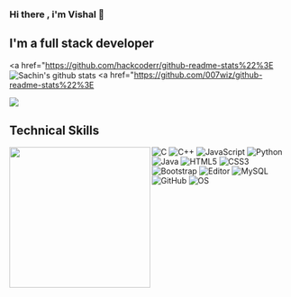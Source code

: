 ### Hi there , i'm Vishal 👋
## I'm a full stack developer
<!--
**007wiz/007wiz** is a ✨ _special_ ✨ repository because its `README.md` (this file) appears on your GitHub profile.

Here are some ideas to get you started:

- 🔭 I’m currently working on Dynamic Website & Python Automation.
- 🌱 I’m currently learning Python, PHP.
- 👯 I’m looking to collaborate on Projects.
- 🤔 I’m looking for help with learning.
- 💬 Ask me about nothing . Im still learning.
- 📫 How to reach me: by email
- ⚡ Fun fact: Logic is same, only syntax is different.
--> 
 


<a href="https://github.com/hackcoderr/github-readme-stats%22%3E
  <img align="center" src="https://github-readme-stats.anuraghazra1.vercel.app/api?username=007wiz&show_icons=true&include_all_commits=true&theme=radical" alt="Sachin's github stats" />
</a>
<a href="https://github.com/007wiz/github-readme-stats%22%3E
 
  <img align="center" src="https://github-readme-stats.anuraghazra1.vercel.app/api/top-langs/?username=007wiz&layout=compact&theme=radical" />
</a>

## Technical Skills  
<img align='left' src='https://media.giphy.com/media/SWoSkN6DxTszqIKEqv/giphy.gif' width='250"'>

![C](https://img.shields.io/badge/-C-000?&logo=C)
![C++](https://img.shields.io/badge/-C++-00599C?style=flat-square&logo=c)
![JavaScript](https://img.shields.io/badge/-JavaScript-black?style=flat-square&logo=javascript)
![Python](https://img.shields.io/badge/-Python-black?style=flat-square&logo=Python)
![Java](https://img.shields.io/badge/-java-E34A86?style=flat-square&logo=java)
![HTML5](https://img.shields.io/badge/-HTML5-E34F26?style=flat-square&logo=html5&logoColor=white)
![CSS3](https://img.shields.io/badge/-CSS3-1572B6?style=flat-square&logo=css3)
![Bootstrap](https://img.shields.io/badge/-Bootstrap-563D7C?style=flat-square&logo=bootstrap)
![Editor](https://img.shields.io/badge/Editor-VSCode-blue?style=flat-square&logo=visual-studio-code&logoColor=white)
![MySQL](https://img.shields.io/badge/-MySQL-black?style=flat-square&logo=mysql)
![GitHub](https://img.shields.io/badge/-GitHub-181717?style=flat-square&logo=github)
![OS](https://img.shields.io/badge/OS-Linux-informational?style=flat-square&logo=linux&logoColor=white)
